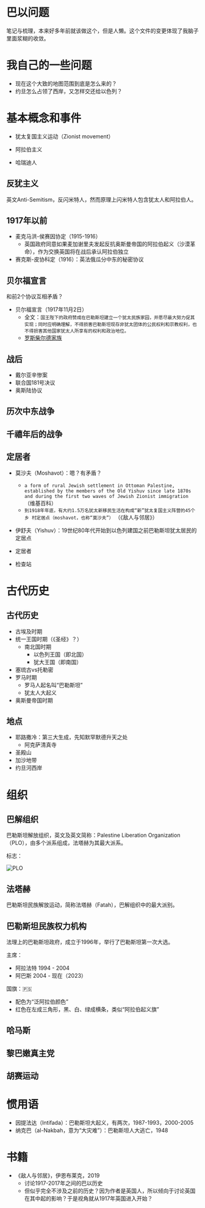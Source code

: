 # 巴以问题

笔记与梳理，本来好多年前就该做这个，但是人懒。这个文件的变更体现了我脑子里面浆糊的收敛。

# 我自己的一些问题

* 现在这个大致的地图范围到底是怎么来的？
* 约旦怎么占领了西岸，又怎样交还给以色列？

# 基本概念和事件

* 犹太复国主义运动（Zionist movement）
* 阿拉伯主义

* 哈瑞迪人

## 反犹主义

英文Anti-Semitism，反闪米特人，然而原理上闪米特人包含犹太人和阿拉伯人。

## 1917年以前

* 麦克马洪-侯赛因协定（1915-1916）
  * 英国政府同意如果麦加谢里夫发起反抗奥斯曼帝国的阿拉伯起义（沙漠革命），作为交换英国将在战后承认阿拉伯独立
* 赛克斯-皮协科定（1916）：英法俄瓜分中东的秘密协议

## 贝尔福宣言

和前2个协议互相矛盾？

* 贝尔福宣言（1917年11月2日）
  * 全文：`国王陛下的政府赞成在巴勒斯坦建立一个犹太民族家园，并愿尽最大努力促其实现；同时应明确理解，不得损害巴勒斯坦现存非犹太团体的公民权利和宗教权利，也不得损害其他国家犹太人所享有的权利和政治地位。`
  * [罗斯柴尔德家族](https://zh.wikipedia.org/zh-hans/%E7%BD%97%E6%96%AF%E6%9F%B4%E5%B0%94%E5%BE%B7%E5%AE%B6%E6%97%8F#%E7%8A%B9%E5%A4%AA%E4%BA%BA%E8%BA%AB%E4%BB%BD%E5%92%8C%E5%A4%8D%E5%9B%BD%E4%B8%BB%E4%B9%89%E7%AB%8B%E5%9C%BA)

## 战后

* 戴尔亚辛惨案
* 联合国181号决议
* 奥斯陆协议

## 历次中东战争

## 千禧年后的战争

## 定居者

* 莫沙夫（Moshavot）：嗯？有矛盾？
  * `a form of rural Jewish settlement in Ottoman Palestine, established by the
    members of the Old Yishuv since late 1870s and during the first two waves of
    Jewish Zionist immigration` （维基百科）
  * `到1918年年底，有大约1.5万名犹太新移民生活在构成“新”犹太复国主义阵营的45个乡
    村定居点（moshavot，也称“莫沙夫”）` （《敌人与邻居》）
* 伊舒夫（Yishuv）：19世纪80年代开始到以色列建国之前巴勒斯坦犹太居民的定居点

* 定居者
* 检查站

# 古代历史

## 古代历史
* 古埃及时期
* 统一王国时期（《圣经》？）
  * 南北国时期
    * 以色列王国（即北国）
    * 犹大王国（即南国）
* 塞琉古vs托勒密
* 罗马时期
  * 罗马人起名叫“巴勒斯坦”
  * 犹太人大起义
* 奥斯曼帝国时期

## 地点

* 耶路撒冷：第三大生成，先知默罕默德升天之处
  * 阿克萨清真寺
* 圣殿山
* 加沙地带
* 约旦河西岸

# 组织

## 巴解组织

巴勒斯坦解放组织，英文及英文简称：Palestine Liberation Organization（PLO），由多个派系组成，法塔赫为其最大派系。

标志：

![PLO](./resources/Plo_emblem.png)

## 法塔赫

巴勒斯坦民族解放运动，简称法塔赫（Fatah），巴解组织中的最大派别。

## 巴勒斯坦民族权力机构

法理上的巴勒斯坦政府，成立于1996年，举行了巴勒斯坦第一次大选。

主席：

* 阿拉法特 1994 - 2004
* 阿巴斯 2004 - 现在（2023）

国旗：🇵🇸
* 配色为“泛阿拉伯颜色”
* 红色在左成三角形，黑、白、绿成横条，类似“阿拉伯起义旗”

## 哈马斯

## 黎巴嫩真主党

## 胡赛运动



# 惯用语

* 因提法达（Intifada）：巴勒斯坦大起义，有两次，1987-1993，2000-2005
* 纳克巴（al-Nakbah，意为“大灾难”）：巴勒斯坦人大逃亡，1948

# 书籍

* 《敌人与邻居》，伊恩布莱克，2019
  * 讨论1917-2017年之间的巴以历史
  * 但似乎完全不涉及之前的历史？因为作者是英国人，所以倾向于讨论英国在其中起的影响？于是视角就从1917年英国进入开始？